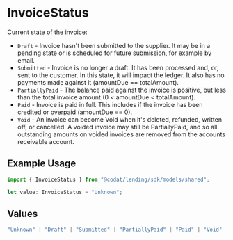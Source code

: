 # InvoiceStatus

Current state of the invoice:

- `Draft` - Invoice hasn't been submitted to the supplier. It may be in a pending state or is scheduled for future submission, for example by email.
- `Submitted` - Invoice is no longer a draft. It has been processed and, or, sent to the customer. In this state, it will impact the ledger. It also has no payments made against it (amountDue == totalAmount).
- `PartiallyPaid` - The balance paid against the invoice is positive, but less than the total invoice amount (0 < amountDue < totalAmount).
- `Paid` - Invoice is paid in full. This includes if the invoice has been credited or overpaid (amountDue == 0).
- `Void` - An invoice can become Void when it's deleted, refunded, written off, or cancelled. A voided invoice may still be PartiallyPaid, and so all outstanding amounts on voided invoices are removed from the accounts receivable account.

## Example Usage

```typescript
import { InvoiceStatus } from "@codat/lending/sdk/models/shared";

let value: InvoiceStatus = "Unknown";
```

## Values

```typescript
"Unknown" | "Draft" | "Submitted" | "PartiallyPaid" | "Paid" | "Void"
```